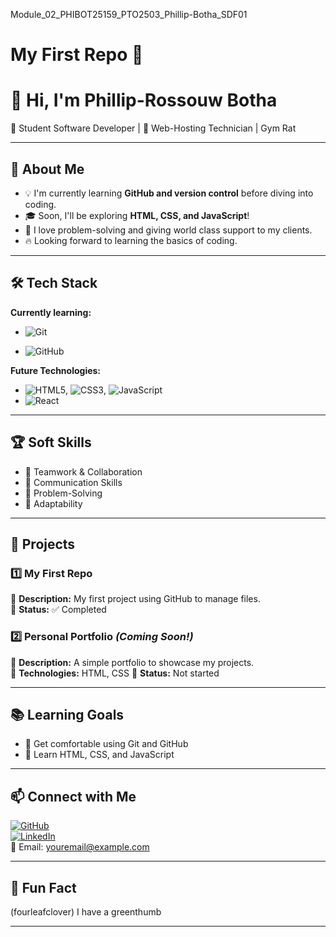 Module_02_PHIBOT25159_PTO2503_Phillip-Botha_SDF01

# My First Repo 🚀

# 👋 Hi, I'm Phillip-Rossouw Botha

🌱 Student Software Developer | 🚀 Web-Hosting Technician | Gym Rat

---

## 🎯 About Me

- 💡 I'm currently learning **GitHub and version control** before diving into coding.
- 🎓 Soon, I'll be exploring **HTML, CSS, and JavaScript**!
- 🤖 I love problem-solving and giving world class support to my clients.
- 🔥 Looking forward to learning the basics of coding.

---

## 🛠️ Tech Stack

**Currently learning:**

- ![Git](https://img.shields.io/badge/-Git-F05032?style=flat&logo=git&logoColor=white)

- ![GitHub](https://img.shields.io/badge/-GitHub-181717?style=flat-circle&logo=github)

**Future Technologies:**

- ![HTML5](https://img.shields.io/badge/-HTML5-black?style=flat-circle&logo=html5&logoColor=white), ![CSS3](https://img.shields.io/badge/-CSS3-black?style=flat-circle&logo=css3), ![JavaScript](https://img.shields.io/badge/-JavaScript-black?style=flat-circle&logo=javascript)
- ![React](https://img.shields.io/badge/-React-black?style=flat-circle&logo=react)

---

## 🏆 Soft Skills

- 🤝 Teamwork & Collaboration
- 📢 Communication Skills
- 🎯 Problem-Solving
- 🚀 Adaptability

---

## 📌 Projects

### **1️⃣ My First Repo**

🔹 **Description:** My first project using GitHub to manage files.  
🔹 **Status:** ✅ Completed

### **2️⃣ Personal Portfolio** _(Coming Soon!)_

🔹 **Description:** A simple portfolio to showcase my projects.  
🔹 **Technologies:** HTML, CSS
🔹 **Status:** Not started

---

## 📚 Learning Goals

- 🚀 Get comfortable using Git and GitHub
- 🎨 Learn HTML, CSS, and JavaScript

---

## 📫 Connect with Me

[![GitHub](https://img.shields.io/badge/-GitHub-181717?style=flat&logo=github&logoColor=white)](https://github.com/DrRoss23)  
[![LinkedIn](https://img.shields.io/badge/-LinkedIn-blue?style=flat&logo=linkedin&logoColor=white)](www.linkedin.com/in/phillip-rossouw-botha-0a0552214)  
📧 Email: [youremail@example.com](mailto:philliprossouw909@gmail.com)

---

## 🚀 Fun Fact

(fourleafclover) I have a greenthumb 

---
